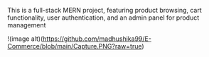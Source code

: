 This is a full-stack MERN project, featuring product browsing, cart functionality, user authentication, and an admin panel for product management 

!(image alt)(https://github.com/madhushika99/E-Commerce/blob/main/Capture.PNG?raw=true)
